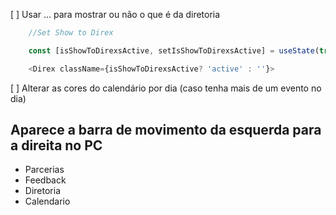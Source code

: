 [ ] Usar ... para mostrar ou não o que é da diretoria
``` js
    //Set Show to Direx

    const [isShowToDirexsActive, setIsShowToDirexsActive] = useState(true);

    <Direx className={isShowToDirexsActive? 'active' : ''}>
```
[ ] Alterar as cores do calendário por dia (caso tenha mais de um evento no dia)

## Aparece a barra de movimento da esquerda para a direita no PC
- Parcerias
- Feedback
- Diretoria
- Calendario